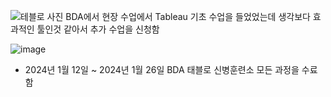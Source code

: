 ![테블로 사진](https://github.com/kgw08003/BDA_Tableau/assets/109195054/4bf42b7f-b869-4d18-ac2f-262242474ebe)
BDA에서 현장 수업에서 Tableau 기초 수업을 들었었는데 생각보다 효과적인 툴인것 같아서 추가 수업을 신청함

 ![image](https://github.com/kgw08003/BDA_Tableau/assets/109195054/c2c4c46f-d4d9-41a8-9353-a9f673ad9cbd)
- 2024년 1월 12일 ~ 2024년 1월 26일 BDA 태블로 신병훈련소 모든 과정을 수료함
